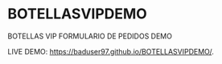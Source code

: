 # BOTELLASVIPDEMO
BOTELLAS VIP FORMULARIO DE PEDIDOS DEMO


LIVE DEMO: https://baduser97.github.io/BOTELLASVIPDEMO/.
